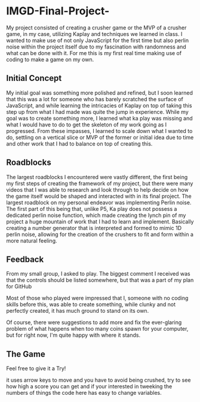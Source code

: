 # IMGD-Final-Project-

My project consisted of creating a crusher game or the MVP of a crusher game, in my case, utilizing Kaplay and techniques we learned in class. I wanted to make use of not only JavaScript for the first time but also perlin noise within the project itself due to my fascination with randomness and what can be done with it. For me this is my first real time making use of coding to make a game on my own.

## Initial Concept

My initial goal was something more polished and refined, but I soon learned that this was a lot for someone who has barely scratched the surface of JavaScript, and while learning the intricacies of Kaplay on top of taking this step up from what I had made was quite the jump in experience. While my goal was to create something more, I learned what ka play was missing and what I would have to do to get the skeleton of my work going as I progressed. From these impasses, I learned to scale down what I wanted to do, settling on a vertical slice or MVP of the former or initial idea due to time and other work that I had to balance on top of creating this.

## Roadblocks

The largest roadblocks I encountered were vastly different, the first being my first steps of creating the framework of my project, but there were many videos that I was able to research and look through to help decide on how the game itself would be shaped and interacted with in its final project. The largest roadblock on my personal endeavor was implementing Perlin noise. The first part of this being that, unlike P5, Ka play does not possess a dedicated perlin noise function, which made creating the lynch pin of my project a huge mountain of work that I had to learn and implement. Basically creating a number generator that is interpreted and formed to mimic 1D perlin noise, allowing for the creation of the crushers to fit and form within a more natural feeling.

## Feedback

From my small group, I asked to play. The biggest comment I received was that the controls should be listed somewhere, but that was a part of my plan for GitHub

Most of those who played were impressed that I, someone with no coding skills before this, was able to create something, while clunky and not perfectly created, it has much ground to stand on its own.

Of course, there were suggestions to add more and fix the ever-glaring problem of what happens when too many coins spawn for your computer, but for right now, I'm quite happy with where it stands.

## The Game
Feel free to give it a Try!

it uses arrow keys to move and you have to avoid being crushed, try to see how high a score you can get and if your interested in tweeking the numbers of things the code here has easy to change variables.


